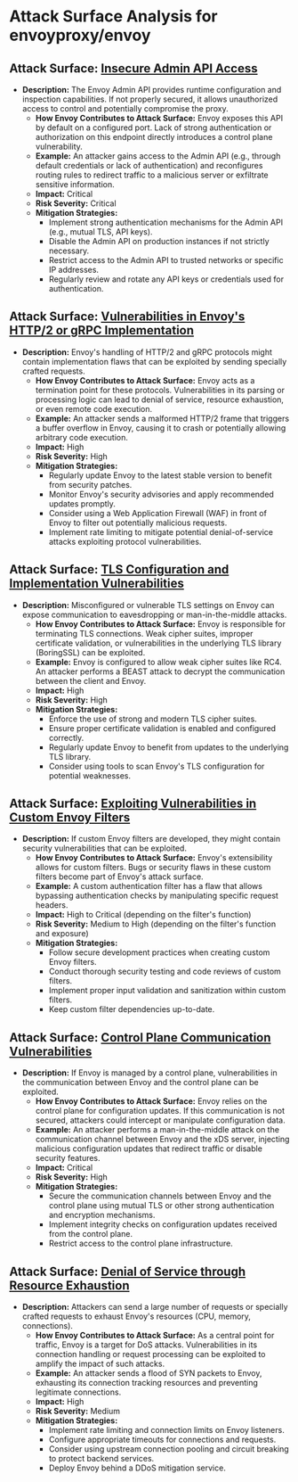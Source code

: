 # Attack Surface Analysis for envoyproxy/envoy

## Attack Surface: [Insecure Admin API Access](./attack_surfaces/insecure_admin_api_access.md)

- **Description:** The Envoy Admin API provides runtime configuration and inspection capabilities. If not properly secured, it allows unauthorized access to control and potentially compromise the proxy.
    - **How Envoy Contributes to Attack Surface:** Envoy exposes this API by default on a configured port. Lack of strong authentication or authorization on this endpoint directly introduces a control plane vulnerability.
    - **Example:** An attacker gains access to the Admin API (e.g., through default credentials or lack of authentication) and reconfigures routing rules to redirect traffic to a malicious server or exfiltrate sensitive information.
    - **Impact:** Critical
    - **Risk Severity:** Critical
    - **Mitigation Strategies:**
        - Implement strong authentication mechanisms for the Admin API (e.g., mutual TLS, API keys).
        - Disable the Admin API on production instances if not strictly necessary.
        - Restrict access to the Admin API to trusted networks or specific IP addresses.
        - Regularly review and rotate any API keys or credentials used for authentication.

## Attack Surface: [Vulnerabilities in Envoy's HTTP/2 or gRPC Implementation](./attack_surfaces/vulnerabilities_in_envoy's_http2_or_grpc_implementation.md)

- **Description:**  Envoy's handling of HTTP/2 and gRPC protocols might contain implementation flaws that can be exploited by sending specially crafted requests.
    - **How Envoy Contributes to Attack Surface:** Envoy acts as a termination point for these protocols. Vulnerabilities in its parsing or processing logic can lead to denial of service, resource exhaustion, or even remote code execution.
    - **Example:** An attacker sends a malformed HTTP/2 frame that triggers a buffer overflow in Envoy, causing it to crash or potentially allowing arbitrary code execution.
    - **Impact:** High
    - **Risk Severity:** High
    - **Mitigation Strategies:**
        - Regularly update Envoy to the latest stable version to benefit from security patches.
        - Monitor Envoy's security advisories and apply recommended updates promptly.
        - Consider using a Web Application Firewall (WAF) in front of Envoy to filter out potentially malicious requests.
        - Implement rate limiting to mitigate potential denial-of-service attacks exploiting protocol vulnerabilities.

## Attack Surface: [TLS Configuration and Implementation Vulnerabilities](./attack_surfaces/tls_configuration_and_implementation_vulnerabilities.md)

- **Description:** Misconfigured or vulnerable TLS settings on Envoy can expose communication to eavesdropping or man-in-the-middle attacks.
    - **How Envoy Contributes to Attack Surface:** Envoy is responsible for terminating TLS connections. Weak cipher suites, improper certificate validation, or vulnerabilities in the underlying TLS library (BoringSSL) can be exploited.
    - **Example:** Envoy is configured to allow weak cipher suites like RC4. An attacker performs a BEAST attack to decrypt the communication between the client and Envoy.
    - **Impact:** High
    - **Risk Severity:** High
    - **Mitigation Strategies:**
        - Enforce the use of strong and modern TLS cipher suites.
        - Ensure proper certificate validation is enabled and configured correctly.
        - Regularly update Envoy to benefit from updates to the underlying TLS library.
        - Consider using tools to scan Envoy's TLS configuration for potential weaknesses.

## Attack Surface: [Exploiting Vulnerabilities in Custom Envoy Filters](./attack_surfaces/exploiting_vulnerabilities_in_custom_envoy_filters.md)

- **Description:** If custom Envoy filters are developed, they might contain security vulnerabilities that can be exploited.
    - **How Envoy Contributes to Attack Surface:** Envoy's extensibility allows for custom filters. Bugs or security flaws in these custom filters become part of Envoy's attack surface.
    - **Example:** A custom authentication filter has a flaw that allows bypassing authentication checks by manipulating specific request headers.
    - **Impact:** High to Critical (depending on the filter's function)
    - **Risk Severity:** Medium to High (depending on the filter's function and exposure)
    - **Mitigation Strategies:**
        - Follow secure development practices when creating custom Envoy filters.
        - Conduct thorough security testing and code reviews of custom filters.
        - Implement proper input validation and sanitization within custom filters.
        - Keep custom filter dependencies up-to-date.

## Attack Surface: [Control Plane Communication Vulnerabilities](./attack_surfaces/control_plane_communication_vulnerabilities.md)

- **Description:** If Envoy is managed by a control plane, vulnerabilities in the communication between Envoy and the control plane can be exploited.
    - **How Envoy Contributes to Attack Surface:** Envoy relies on the control plane for configuration updates. If this communication is not secured, attackers could intercept or manipulate configuration data.
    - **Example:** An attacker performs a man-in-the-middle attack on the communication channel between Envoy and the xDS server, injecting malicious configuration updates that redirect traffic or disable security features.
    - **Impact:** Critical
    - **Risk Severity:** High
    - **Mitigation Strategies:**
        - Secure the communication channels between Envoy and the control plane using mutual TLS or other strong authentication and encryption mechanisms.
        - Implement integrity checks on configuration updates received from the control plane.
        - Restrict access to the control plane infrastructure.

## Attack Surface: [Denial of Service through Resource Exhaustion](./attack_surfaces/denial_of_service_through_resource_exhaustion.md)

- **Description:** Attackers can send a large number of requests or specially crafted requests to exhaust Envoy's resources (CPU, memory, connections).
    - **How Envoy Contributes to Attack Surface:** As a central point for traffic, Envoy is a target for DoS attacks. Vulnerabilities in its connection handling or request processing can be exploited to amplify the impact of such attacks.
    - **Example:** An attacker sends a flood of SYN packets to Envoy, exhausting its connection tracking resources and preventing legitimate connections.
    - **Impact:** High
    - **Risk Severity:** Medium
    - **Mitigation Strategies:**
        - Implement rate limiting and connection limits on Envoy listeners.
        - Configure appropriate timeouts for connections and requests.
        - Consider using upstream connection pooling and circuit breaking to protect backend services.
        - Deploy Envoy behind a DDoS mitigation service.


